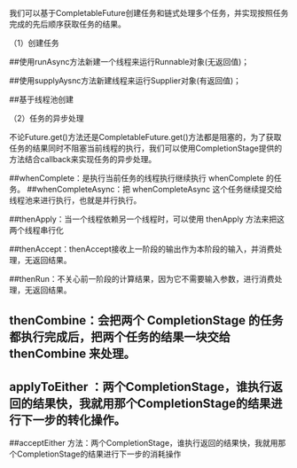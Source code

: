 我们可以基于CompletableFuture创建任务和链式处理多个任务，并实现按照任务完成的先后顺序获取任务的结果。

（1）创建任务

##使用runAsync方法新建一个线程来运行Runnable对象(无返回值)；

##使用supplyAysnc方法新建线程来运行Supplier<T>对象(有返回值)；

##基于线程池创建

（2）任务的异步处理

不论Future.get()方法还是CompletableFuture.get()方法都是阻塞的，为了获取任务的结果同时不阻塞当前线程的执行，我们可以使用CompletionStage提供的方法结合callback来实现任务的异步处理。

##whenComplete：是执行当前任务的线程执行继续执行 whenComplete 的任务。
##whenCompleteAsync：把 whenCompleteAsync 这个任务继续提交给线程池来进行执行，也就是并行执行。

##thenApply：当一个线程依赖另一个线程时，可以使用 thenApply 方法来把这两个线程串行化

##thenAccept：thenAccept接收上一阶段的输出作为本阶段的输入，并消费处理，无返回结果。　

##thenRun：不关心前一阶段的计算结果，因为它不需要输入参数，进行消费处理，无返回结果。

## thenCombine：会把两个 CompletionStage 的任务都执行完成后，把两个任务的结果一块交给 thenCombine 来处理。

## applyToEither ：两个CompletionStage，谁执行返回的结果快，我就用那个CompletionStage的结果进行下一步的转化操作。

##acceptEither 方法：两个CompletionStage，谁执行返回的结果快，我就用那个CompletionStage的结果进行下一步的消耗操作
